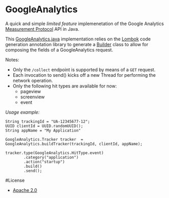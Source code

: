 # GoogleAnalytics

A quick and simple *limited feature* implemenetation of the Google Analytics [Measurement Protocol](https://developers.google.com/analytics/devguides/collection/protocol/v1/devguide) API in Java.

This [GoogleAnalytics.java](src/main/java/com/akoscz/googleanalytics/GoogleAnalytics.java) implementation relies on the [Lombok](https://projectlombok.org/index.html) code generation annotation library to generate a [Builder](https://projectlombok.org/features/Builder.html) class to allow for composing the fields of a GoogleAnalytics request.

Notes: 
* Only the `/collect` endpoint is supported by means of a `GET` request.
* Each invocation to send() kicks off a new Thread for performing the network operation.
* Only the following hit types are available for now:
    * pageview
    * screenview
    * event

*Usage example:*

    String trackingId = "UA-12345677-12";
    UUID clientId = UUID.randomUUID();
    String appName = "My Application"
    
    GoogleAnalytics.Tracker tracker  = GoogleAnalytics.buildTracker(trackingId, clientId, appName);
    
    tracker.type(GoogleAnalytics.HitType.event)
            .category("application")
            .action("startup")
            .build()
            .send();

#License

* [Apache 2.0](http://www.apache.org/licenses/LICENSE-2.0.html)
